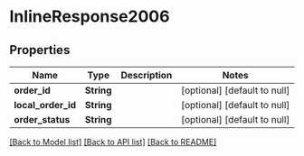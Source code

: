 # InlineResponse2006

## Properties
Name | Type | Description | Notes
------------ | ------------- | ------------- | -------------
**order_id** | **String** |  | [optional] [default to null]
**local_order_id** | **String** |  | [optional] [default to null]
**order_status** | **String** |  | [optional] [default to null]

[[Back to Model list]](../README.md#documentation-for-models) [[Back to API list]](../README.md#documentation-for-api-endpoints) [[Back to README]](../README.md)


